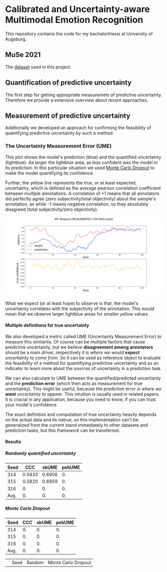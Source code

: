 # Calibrated and Uncertainty-aware Multimodal Emotion Recognition

This repository contains the code for my bachelorthesis at University of Augsburg.

## MuSe 2021

The [dataset](https://www.muse-challenge.org/) used in this project.

## Quantification of predictive uncertainty

The first step for getting appropriate measuremets of predictive uncertainty. Therefore we provide a extensive overview about recent approaches.

## Measurement of predictive uncertainty

Additionally we developed an approach for confirming the feasibility of quantifying predictive uncertainty by such a method.

### The Uncertainty Measurement Error (UME)

This plot shows the model's prediction (blue) and the quantified uncertainty (lightblue). As larger the lightblue area, as less confident was the model in its prediction. In this particular situation we used [Monte Carlo Dropout](https://arxiv.org/abs/1506.02142) to make the model quantifying its confidence.

Further, the yellow line represents the true, or at least expected, uncertainty, which is defined as the average pearson correlation coefficient between multiple annotations. A correlation of +1 means that all annotators did perfectly agree (zero subjectivity/total objectivity) about the sample's annotation, as while -1 means negative correlation, so they absolutely disagreed (total subjectivity/zero objectivity).

![uncalibrated](images/MC_Dropout_UNCALIBRATED_(700-800).jpg)

What we expect (or at least hope) to observe is that, the model's uncertainty correlates with the subjectivity of the annotation. This would mean that we observe larger lightblue areas for smaller yellow values.

#### Multiple definitions for true uncertainty

We also developed a metric called UME (Uncertainty Measurement Error) to measure this similarity. Of course can be multiple factors that cause predictive uncertainty, but we believe **disagreement among annotators** should be a main driver, respectively it is *where we would **expect** uncertainty to come from*. So it can be used as reference object to evaluate the feasibility of a method for quantifiying predictive uncertainty and as an indicator to learn more about the sources of uncertainty in a prediction task.

We can also calculate to UME between the quantified/predicted uncertianty and the **prediction error** (which then acts as measurement for true uncertainty). This might be useful, because the prediction error is *where we **want** uncertainty to appear*. This intuition is usually used in related papers. It is crucial in any application, because you need to know, if you can trust your model's confidence.

The exact definition and computation of true uncertainty heavily depends on the actual data and its natrue, so this implementation can't be generalized from the current stand immediately to other datasets and prediction tasks, but this framework can be transferred.

#### Results

##### Randomly quantified uncertainty

| Seed | CCC | sbUME | pebUME |
| - | - | - | - |
| 314 | 0.5833 | 0.6906 | 0. |
| 315 | 0.5820 | 0.6959 | 0. |
| 316 | 0. | 0. | 0. |
| Avg. | 0. | 0. | 0. |

##### Monte Carlo Dropout

| Seed | CCC | sbUME | pebUME |
| - | - | - | - |
| 314 | 0. | 0. | 0. |
| 315 | 0. | 0. | 0. |
| 316 | 0. | 0. | 0. |
| Avg. | 0. | 0. | 0. |

<table>
  <th>
    <td>Seed</td>
    <td colspan="3">Random</td>
    <td colspan="3">Monte Carlo Dropout</td>
  </th>
</table>
